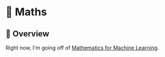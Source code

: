 # 🧮 Maths

## 📖 Overview
Right now, I'm going off of [Mathematics for Machine Learning](https://mml-book.github.io/).

